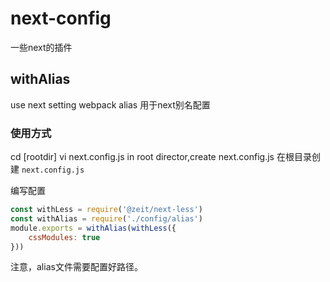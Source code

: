 # next-config
一些next的插件

## withAlias
use next setting webpack alias
用于next别名配置

### 使用方式
cd [rootdir]
vi next.config.js
in root director,create next.config.js
在根目录创建 `next.config.js`

编写配置
```js
const withLess = require('@zeit/next-less')
const withAlias = require('./config/alias')
module.exports = withAlias(withLess({
    cssModules: true
}))
```
注意，alias文件需要配置好路径。
